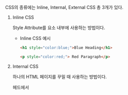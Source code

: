   

CSS의 종류에는 Inline, Internal, External CSS 총 3개가 있다.

  

1. Inline CSS
    
    Style Attribute를 요소 내부에 사용하는 방법이다.
    
      
    
    - Inline CSS 예시
        
        ```HTML
        <h1 style="color:blue;">Blue Heading</h1>
        
        <p style="color:red;"> Red Paragraph</p>
        ```
        
2. Internal CSS
    
    하나의 HTML 페이지를 꾸밀 때 사용하는 방법이다.
    
    헤드에서 <style>요소로 요소를 꾸밀 수 있다.
    
      
    
    - Internal CSS의 예시
        
        ```HTML
        <!DOCTYPE html>
        <html>
        <head>
        <style>
        body {background-color: powderblue;}
        h1   {color: blue;}
        p    {color: red;}
        </style>
        </head>
        <body>
        
        <h1>This is a heading</h1>
        <p>This is a paragraph.</p>
        
        </body>
        </html> 
        ```
        
        ![[Untitled 14.png|Untitled 14.png]]
        

  

1. External CSS